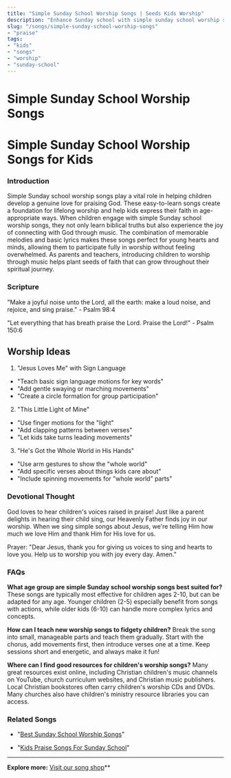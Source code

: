 ```yaml
---
title: "Simple Sunday School Worship Songs | Seeds Kids Worship"
description: "Enhance Sunday school with simple sunday school worship songs that teach faith through music. Educational worship resources for children."
slug: "/songs/simple-sunday-school-worship-songs"
- "praise"
tags:
- "kids"
- "songs"
- "worship"
- "sunday-school"
---
```


# Simple Sunday School Worship Songs

# Simple Sunday School Worship Songs for Kids

### Introduction
Simple Sunday school worship songs play a vital role in helping children develop a genuine love for praising God. These easy-to-learn songs create a foundation for lifelong worship and help kids express their faith in age-appropriate ways. When children engage with simple Sunday school worship songs, they not only learn biblical truths but also experience the joy of connecting with God through music. The combination of memorable melodies and basic lyrics makes these songs perfect for young hearts and minds, allowing them to participate fully in worship without feeling overwhelmed. As parents and teachers, introducing children to worship through music helps plant seeds of faith that can grow throughout their spiritual journey.

### Scripture
"Make a joyful noise unto the Lord, all the earth: make a loud noise, and rejoice, and sing praise." - Psalm 98:4

"Let everything that has breath praise the Lord. Praise the Lord!" - Psalm 150:6

## Worship Ideas
1. "Jesus Loves Me" with Sign Language
- "Teach basic sign language motions for key words"
- "Add gentle swaying or marching movements"
- "Create a circle formation for group participation"

2. "This Little Light of Mine"
- "Use finger motions for the "light"
- "Add clapping patterns between verses"
- "Let kids take turns leading movements"

3. "He's Got the Whole World in His Hands"
- "Use arm gestures to show the "whole world"
- "Add specific verses about things kids care about"
- "Include spinning movements for "whole world" parts"

### Devotional Thought
God loves to hear children's voices raised in praise! Just like a parent delights in hearing their child sing, our Heavenly Father finds joy in our worship. When we sing simple songs about Jesus, we're telling Him how much we love Him and thank Him for His love for us.

Prayer: "Dear Jesus, thank you for giving us voices to sing and hearts to love you. Help us to worship you with joy every day. Amen."

### FAQs

**What age group are simple Sunday school worship songs best suited for?**
These songs are typically most effective for children ages 2-10, but can be adapted for any age. Younger children (2-5) especially benefit from songs with actions, while older kids (6-10) can handle more complex lyrics and concepts.

**How can I teach new worship songs to fidgety children?**
Break the song into small, manageable parts and teach them gradually. Start with the chorus, add movements first, then introduce verses one at a time. Keep sessions short and energetic, and always make it fun!

**Where can I find good resources for children's worship songs?**
Many great resources exist online, including Christian children's music channels on YouTube, church curriculum websites, and Christian music publishers. Local Christian bookstores often carry children's worship CDs and DVDs. Many churches also have children's ministry resource libraries you can access.

### Related Songs

- "[Best Sunday School Worship Songs](/songs/best-sunday-school-worship-songs/)"

- "[Kids Praise Songs For Sunday School](/songs/kids-praise-songs-for-sunday-school/)"

---

**Explore more:** [Visit our song shop](https://seedskidsworship.com/shop)**

<!-- Schema Markup -->
<script type="application/ld+json">
{
  "@context": "https://schema.org",
  "@type": "MusicRecording",
  "name": "Simple Sunday School Worship Songs",
  "byArtist": {
    "@type": "MusicGroup",
    "name": "Seeds Kids Worship"
  },
  "isFamilyFriendly": true,
  "url": "https://seedskidsworship.com/songs/simple-sunday-school-worship-songs/"
}
</script>